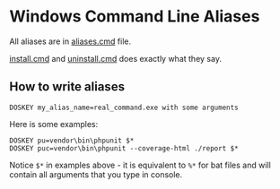 Windows Command Line Aliases
============================

All aliases are in [aliases.cmd](aliases.cmd) file.

[install.cmd](install.cmd) and [uninstall.cmd](uninstall.cmd) does exactly what they say.

How to write aliases
--------------------

    DOSKEY my_alias_name=real_command.exe with some arguments

Here is some examples:

    DOSKEY pu=vendor\bin\phpunit $*
    DOSKEY puc=vendor\bin\phpunit --coverage-html ./report $*

Notice `$*` in examples above - it is equivalent to `%*` for bat files and will contain all arguments that you type in console.
